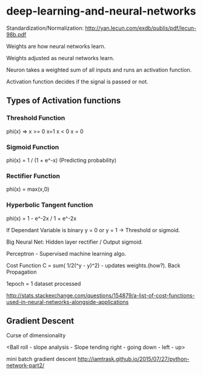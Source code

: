 # deep-learning-and-neural-networks

Standardization/Normalization: http://yan.lecun.com/exdb/publis/pdf/lecun-98b.pdf

Weights are how neural networks learn.

Weights adjusted as neural networks learn.

Neuron takes a weighted sum of all inputs and runs an activation function.

Activation function decides if the signal is passed or not.

## Types of Activation functions

### Threshold Function

phi(x) => x >= 0 x=1
          x < 0  x = 0

### Sigmoid Function

phi(x) = 1 / (1 + e^-x) (Predicting probability)

### Rectifier Function

phi(x) = max(x,0)

### Hyperbolic Tangent function

phi(x) = 1 - e^-2x / 1 + e^-2x

If Dependant Variable is binary y = 0 or y = 1 -> Threshold or sigmoid.

Big Neural Net: Hidden layer rectifier / Output sigmoid.

Perceptron - Supervised machine learning algo.

Cost Function C = sum( 1/2(^y - y)^2) - updates weights.(how?). Back Propagation

1epoch = 1 dataset processed

http://stats.stackexchange.com/questions/154879/a-list-of-cost-functions-used-in-neural-networks-alongside-applications

## Gradient Descent
Curse of dimensionality

<Ball roll - slope analysis - Slope tending right - going down - left - up>

mini batch gradient descent
http://iamtrask.github.io/2015/07/27/python-network-part2/


